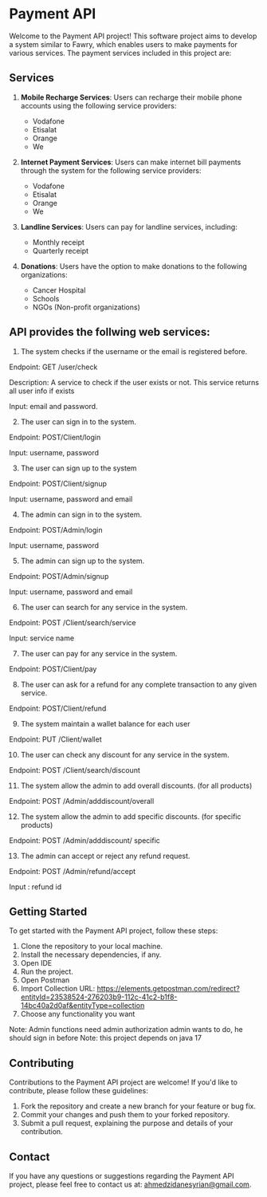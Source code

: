 # Payment API

Welcome to the Payment API project! This software project aims to develop a system similar to Fawry, which enables users to make payments for various services. The payment services included in this project are:

## Services
1. **Mobile Recharge Services**: Users can recharge their mobile phone accounts using the following service providers:
   - Vodafone
   - Etisalat
   - Orange
   - We

2. **Internet Payment Services**: Users can make internet bill payments through the system for the following service providers:
   - Vodafone
   - Etisalat
   - Orange
   - We

3. **Landline Services**: Users can pay for landline services, including:
   - Monthly receipt
   - Quarterly receipt

4. **Donations**: Users have the option to make donations to the following organizations:
   - Cancer Hospital
   - Schools
   - NGOs (Non-profit organizations)

## API provides the follwing web services:
1. The system checks if the username or the email is registered before.

Endpoint: GET /user/check

Description: A service to check if the user exists or not. This service returns all user info if exists

Input: email and password.
 
2. The user can sign in to the system.

Endpoint: POST/Client/login

Input: username, password

3. The user can sign up to the system

Endpoint: POST/Client/signup

Input: username, password and email

4. The admin can sign in to the system.

Endpoint: POST/Admin/login

Input: username, password

5. The admin can sign up to the system.

Endpoint: POST/Admin/signup

Input: username, password and email 

6. The user can search for any service in the system.

Endpoint: POST /Client/search/service

Input: service name

7. The user can pay for any service in the system.

Endpoint: POST/Client/pay

8. The user can ask for a refund for any complete transaction to any given service.

Endpoint: POST/Client/refund

9. The system maintain a wallet balance for each user

Endpoint: PUT /Client/wallet

10. The user can check any discount for any service in the system.

Endpoint: POST /Client/search/discount

11. The system allow the admin to add overall discounts. (for all products)

Endpoint: POST /Admin/adddiscount/overall

12. The system allow the admin to add specific discounts. (for specific products)

Endpoint: POST /Admin/adddiscount/ specific

13. The admin can accept or reject any refund request.

Endpoint: POST /Admin/refund/accept

Input : refund id

## Getting Started
To get started with the Payment API project, follow these steps:

1. Clone the repository to your local machine.
2. Install the necessary dependencies, if any.
3. Open IDE
4. Run the project.
5. Open Postman
6. Import Collection URL: 
https://elements.getpostman.com/redirect?entityId=23538524-276203b9-112c-41c2-b1f8-14bc40a2d0af&entityType=collection
7. Choose any functionality you want

Note: Admin functions need admin authorization admin wants to do, he should sign in before
Note: this project depends on java 17

## Contributing
Contributions to the Payment API project are welcome! If you'd like to contribute, please follow these guidelines:

1. Fork the repository and create a new branch for your feature or bug fix.
2. Commit your changes and push them to your forked repository.
3. Submit a pull request, explaining the purpose and details of your contribution.

## Contact
If you have any questions or suggestions regarding the Payment API project, please feel free to contact us at: [ahmedzidanesyrian@gmail.com](mailto:ahmedzidanesyrian@gmail.com).
